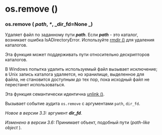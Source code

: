 # os.remove ()

### os.remove ( _path_, _\*_, _dir\_fd=None _)

Удаляет файл по заданному пути _**path**_. Если _**path**_ - это каталог, возникает ошибка IsADirectoryError. Используйте [rmdir ()](os.rmdir.md) для удаления каталогов.

Эта функция может поддерживать пути относительно дескрипторов каталогов.

В Windows попытка удалить используемый файл вызывает исключение; в Unix запись каталога удаляется, но хранилище, выделенное для файла, не становится доступным до тех пор, пока исходный файл не перестанет использоваться.

Эта функция семантически идентична [unlink ()](os.unlink.md).

Вызывает событие аудита `os.remove` с аргументами `path`, `dir_fd`.

_Новое в версии 3.3:_ аргумент _**dir\_fd**_.

_Изменено в версии 3.6:_ Принимает объект, подобный пути (_path-like object_ ).
